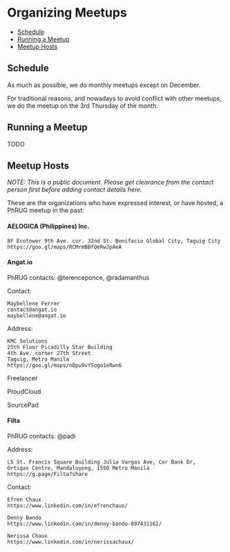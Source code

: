 # Organizing Meetups

- [Schedule](#schedule)
- [Running a Meetup](#running-a-meetup)
- [Meetup Hosts](#meetup-hosts)

## Schedule

As much as possible, we do monthly meetups except on December.

For traditional reasons, and nowadays to avoid conflict with other meetups, we do the meetup on the 3rd Thursday of the month.

## Running a Meetup

TODO

## Meetup Hosts

_NOTE: This is a public document. Please get clearance from the contact person first before adding contact details here._

These are the organizations who have expressed interest, or have hosted, a PhRUG meetup in the past:

#### AELOGICA (Philippines) Inc.
```
8F Ecotower 9th Ave. cor. 32nd St. Bonifacio Global City, Taguig City
https://goo.gl/maps/RCMrmBBfQeRwJpAeA
```

#### Angat.io
PhRUG contacts: @terenceponce, @radamanthus

Contact:
```
Maybellene Ferrer
contact@angat.io
maybellene@angat.io
```

Address:
```
KMC Solutions
25th Floor Picadilly Star Building
4th Ave. corner 27th Street
Taguig, Metro Manila
https://goo.gl/maps/nQpu9vYSogo1eRwn6
```

Freelancer

ProudCloud

SourcePad

####  Filta
PhRUG contacts: @padi

Address:
```
L5 St. Francis Square Building Julia Vargas Ave, Cor Bank Dr,
Ortigas Centre, Mandaluyong, 1550 Metro Manila
https://g.page/Filta?share
```

Contact:
```
Efren Chaux
https://www.linkedin.com/in/efrenchaux/

Denny Bando
https://www.linkedin.com/in/denny-bando-897431162/

Nerissa Chaux
https://www.linkedin.com/in/nerissachaux/
```
